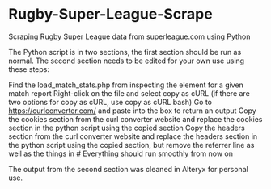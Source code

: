 # Rugby-Super-League-Scrape
Scraping Rugby Super League data from superleague.com using Python

The Python script is in two sections, the first section should be run as normal. The second section needs to be edited for your own use using these steps:

Find the load_match_stats.php from inspecting the element for a given match report
Right-click on the file and select copy as cURL (if there are two options for copy as cURL, use copy as cURL bash)
Go to https://curlconverter.com/ and paste into the box to return an output
Copy the cookies section from the curl converter website and replace the cookies section in the python script using the copied section
Copy the headers section from the curl converter website and replace the headers section in the python script using the copied section, but remove the referrer line as well as the things in #
Everything should run smoothly from now on

The output from the second section was cleaned in Alteryx for personal use.

